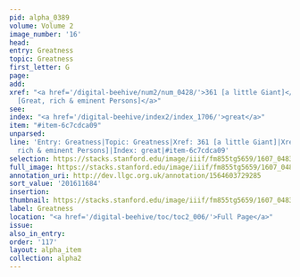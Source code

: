 ```yaml
---
pid: alpha_0389
volume: Volume 2
image_number: '16'
head:
entry: Greatness
topic: Greatness
first_letter: G
page:
add:
xref: "<a href='/digital-beehive/num2/num_0428/'>361 [a little Giant]</a>|<a href='/digital-beehive/num3/num_0861/'>635
  [Great, rich & eminent Persons]</a>"
see:
index: "<a href='/digital-beehive/index2/index_1706/'>great</a>"
item: "#item-6c7cdca09"
unparsed:
line: 'Entry: Greatness|Topic: Greatness|Xref: 361 [a little Giant]|Xref: 635 [Great,
  rich & eminent Persons]|Index: great|#item-6c7cdca09'
selection: https://stacks.stanford.edu/image/iiif/fm855tg5659/1607_0483/773,1684,2955,627/full/0/default.jpg
full_image: https://stacks.stanford.edu/image/iiif/fm855tg5659/1607_0483/full/full/0/default.jpg
annotation_uri: http://dev.llgc.org.uk/annotation/1564603729285
sort_value: '201611684'
insertion:
thumbnail: https://stacks.stanford.edu/image/iiif/fm855tg5659/1607_0483/773,1684,600,180/250,/0/default.jpg
label: Greatness
location: "<a href='/digital-beehive/toc/toc2_006/'>Full Page</a>"
issue:
also_in_entry:
order: '117'
layout: alpha_item
collection: alpha2
---
```

